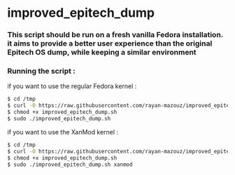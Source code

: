 # improved_epitech_dump

### This script should be run on a fresh vanilla Fedora installation. it aims to provide a better user experience than the original Epitech OS dump, while keeping a similar environment

### Running the script :

if you want to use the regular Fedora kernel :

```sh
$ cd /tmp
$ curl -O https://raw.githubusercontent.com/rayan-mazouz/improved_epitech_dump/main/improved_epitech_dump.sh
$ chmod +x improved_epitech_dump.sh
$ sudo ./improved_epitech_dump.sh
```
if you want to use the XanMod kernel :

```sh
$ cd /tmp
$ curl -O https://raw.githubusercontent.com/rayan-mazouz/improved_epitech_dump/main/improved_epitech_dump.sh
$ chmod +x improved_epitech_dump.sh
$ sudo ./improved_epitech_dump.sh xanmod
```
